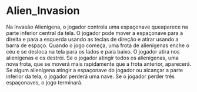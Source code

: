 # Alien_Invasion
Na Invasão Alienígena, o jogador controla uma espaçonave queaparece na parte inferior central da tela. O jogador pode mover a espaçonave para a direita e para a esquerda usando as teclas de
direção e atirar usando a barra de espaço. Quando o jogo começa, uma frota de alienígenas enche o céu e se desloca na tela para os lados e para baixo. O jogador atira nos alienígenas e os destrói. Se o jogador
atingir todos os alienígenas, uma nova frota, que se moverá mais rapidamente que a frota anterior, aparecerá. Se algum alienígena atingir a espaçonave do jogador ou alcançar a parte inferior da tela, o
jogador perderá uma nave. Se o jogador perder três espaçonaves, o jogo terminará.
